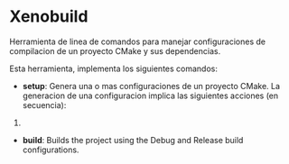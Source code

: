 # Xenobuild

Herramienta de linea de comandos para manejar configuraciones de compilacion de un proyecto CMake y sus dependencias.

Esta herramienta, implementa los siguientes comandos:

- **setup**: 
Genera una o mas configuraciones de un proyecto CMake. La generacion de una configuracion implica las siguientes acciones (en secuencia):

1. 


- **build**: Builds the project using the Debug and Release build configurations.
